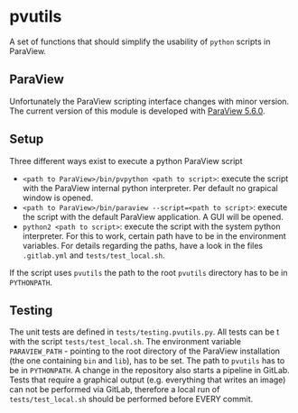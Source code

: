 # pvutils

A set of functions that should simplify the usability of `python` scripts in ParaView.

## ParaView

Unfortunately the ParaView scripting interface changes with minor version.
The current version of this module is developed with [ParaView 5.6.0](https://www.paraview.org/paraview-downloads/download.php?submit=Download&version=v5.6&type=binary&os=Linux&downloadFile=ParaView-5.6.0-MPI-Linux-64bit.tar.gz).

## Setup

Three different ways exist to execute a python ParaView script

- `<path to ParaView>/bin/pvpython <path to script>`: execute the script with the ParaView internal python interpreter. Per default no grapical window is opened.
- `<path to ParaView>/bin/paraview --script=<path to script>`: execute the script with the default ParaView application. A GUI will be opened.
- `python2 <path to script>`: execute the script with the system python interpreter. For this to work, certain path have to be in the environment variables. For details regarding the paths, have a look in the files `.gitlab.yml` and `tests/test_local.sh`.

If the script uses `pvutils` the path to the root `pvutils` directory has to be in `PYTHONPATH`.


## Testing

The unit tests are defined in `tests/testing.pvutils.py`.
All tests can be t with the script `tests/test_local.sh`. The environment variable `PARAVIEW_PATH` - pointing to the root directory of the ParaView installation (the one containing `bin` and `lib`), has to be set.
The path to `pvutils` has to be in `PYTHONPATH`.
A change in the repository also starts a pipeline in GitLab.
Tests that require a graphical output (e.g. everything that writes an image) can not be performed via GitLab, therefore a local run of `tests/test_local.sh` should be performed before EVERY commit.
